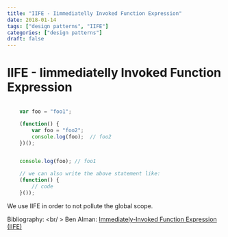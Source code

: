 ```yaml
---
title: "IIFE - Iimmediatelly Invoked Function Expression"
date: 2018-01-14
tags: ["design patterns", "IIFE"]
categories: ["design patterns"]
draft: false
---
```

# IIFE - Iimmediatelly Invoked Function Expression

```javascript

    var foo = "foo1";

    (function() {
        var foo = "foo2";
        console.log(foo);  // foo2
    })();


    console.log(foo); // foo1

    // we can also write the above statement like:
    (function() {
        // code
    }());

```

We use IIFE in order to not pollute the global scope.

Bibliography: <br/ >
Ben Alman: [Immediately-Invoked Function Expression (IIFE)](http://benalman.com/news/2010/11/immediately-invoked-function-expression/)
